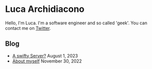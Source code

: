 #  Luca Archidiacono

Hello, I'm Luca. I'm a software engineer and so called 'geek'. You can contact me on [Twitter](https://twitter.com/archi_luc).

## Blog
- [A swifty Server?](../swifty) August 1, 2023
- [About myself](../self) November 30, 2022
